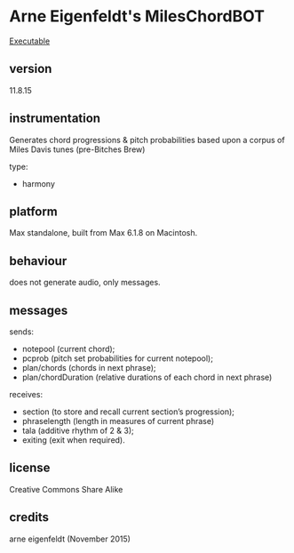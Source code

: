 # Arne Eigenfeldt's MilesChordBOT #

[Executable](https://www.sfu.ca/musebots/Musebot_Test_Suite/Musebots/Harmony_generators/ae_MethenyChordBOT.zip)

## version ##

11.8.15

## instrumentation ##

Generates chord progressions & pitch probabilities based upon a corpus of Miles Davis tunes (pre-Bitches Brew)

type:

* harmony

## platform ##

Max standalone, built from Max 6.1.8 on Macintosh.

## behaviour ##

does not generate audio, only messages.

## messages ##

sends:

* notepool (current chord);
* pcprob (pitch set probabilities for current notepool);
* plan/chords (chords in next phrase);
* plan/chordDuration (relative durations of each chord in next phrase)

receives:

* section (to store and recall current section’s progression);
* phraselength (length in measures of current phrase)
* tala (additive rhythm of 2 & 3);
* exiting (exit when required).

## license ##

Creative Commons Share Alike

## credits ##

arne eigenfeldt (November 2015)